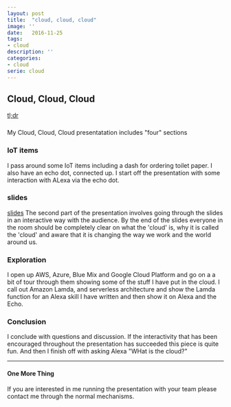 ```yaml
---
layout: post
title:  "cloud, cloud, cloud"
image: ''
date:   2016-11-25
tags:
- cloud
description: ''
categories:
- cloud
serie: cloud
---
```


## Cloud, Cloud, Cloud


[tl;dr](https://docs.google.com/presentation/d/1bzUkWtEm-0mwCt5KAgFOxwurEICIbfecFGG39ow5yYI/edit#slide=id.gd251bb473_0_681)


###
My Cloud, Cloud, Cloud presentatation includes "four" sections

### IoT items
I pass around some IoT items including a dash for ordering toilet paper.
I also have an echo dot, connected up.
I start off the presentation with some interaction with ALexa via the echo dot.

### slides
[slides](https://docs.google.com/presentation/d/1bzUkWtEm-0mwCt5KAgFOxwurEICIbfecFGG39ow5yYI/edit#slide=id.gd251bb473_0_681)
The second part of the presentation involves going through the slides in an interactive way with the audience.
By the end of the slides everyone in the room should be completely clear on what the 'cloud' is, why it is called the 'cloud' and
aware that it is changing the way we work and the world around us.

### Exploration
I open up AWS, Azure, Blue Mix and Google Cloud Platform and go on a a bit of tour through them showing some of the stuff I have put in the cloud.
I call out Amazon Lamda, and serverless architecture and show the Lamda function for an Alexa skill I have written and then show it on Alexa and the Echo.

### Conclusion
I conclude with questions and discussion. If the interactivity that has been encouraged throughout the presentation has succeeded this piece is quite fun.
And then I finish off with asking Alexa "WHat is the cloud?"

---
#### One More Thing
If you are interested in me running the presentation with your team please contact me through the normal mechanisms.

